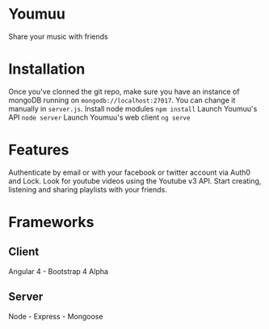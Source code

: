 # Youmuu
Share your music with friends

# Installation
Once you've clonned the git repo, make sure you have an instance of mongoDB running on `mongodb://localhost:27017`. 
You can change it manually in `server.js`.
Install node modules
`npm install`
Launch Youmuu's API
`node server`
Launch Youmuu's web client
`ng serve`

# Features
Authenticate by email or with your facebook or twitter account via Auth0 and Lock.
Look for youtube videos using the Youtube v3 API.
Start creating, listening and sharing playlists with your friends.

# Frameworks
## Client
Angular 4 - Bootstrap 4 Alpha
## Server
Node - Express - Mongoose



